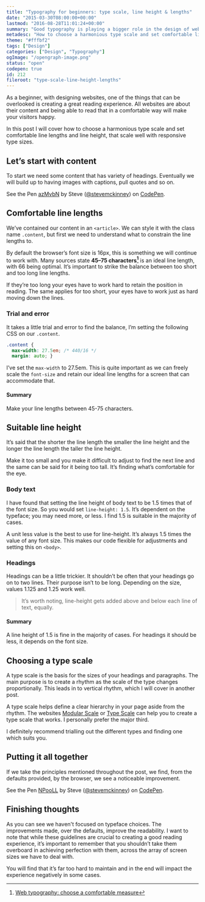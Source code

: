 ```yaml
---
title: "Typography for beginners: type scale, line height & lengths"
date: "2015-03-30T08:00:00+00:00"
lastmod: "2016-08-28T11:01:24+00:00"
summary: "Good typography is playing a bigger role in the design of websites nowadays. However when starting out it’s something that is overlooked. Considering the web is all about content, it’s important that we give everyone a good reading experience.I’m starting with a few examples that can really help improve your reading experience. I want to help you understand why these things are important and provide guidance as to why it does work."
metadesc: "How to choose a harmonious type scale and set comfortable line lengths and line height, that scale well with responsive type sizes."
theme: "#fffbf2"
tags: ["Design"]
categories: ["Design", "Typography"]
ogImage: "/opengraph-image.png"
status: "open"
codepen: true
id: 212
fileroot: "type-scale-line-height-lengths"
---
```


As a beginner, with designing websites, one of the things that can be overlooked is creating a great reading experience. All websites are about their content and being able to read that in a comfortable way will make your visitors happy.

In this post I will cover how to choose a harmonious type scale and set comfortable line lengths and line height, that scale well with responsive type sizes.

## Let’s start with content
To start we need some content that has variety of headings. Eventually we will build up to having images with captions, pull quotes and so on.

<p data-height="480" data-theme-id="13022" data-slug-hash="azMvbN" data-default-tab="result" data-user="stevemckinney" className="codepen">See the Pen <a href='http://codepen.io/stevemckinney/pen/azMvbN/'>azMvbN</a> by Steve (<a href='http://codepen.io/stevemckinney'>@stevemckinney</a>) on <a href='http://codepen.io'>CodePen</a>.</p>

## Comfortable line lengths
We’ve contained our content in an `<article>`. We can style it with the class name `.content`, but first we need to understand what to constrain the line lengths to.

By default the browser’s font size is 16px, this is something we will continue to work with. Many sources state **45–75 characters[^1]** is an ideal line length, with 66 being optimal. It’s important to strike the balance between too short and too long line lengths.

If they’re too long your eyes have to work hard to retain the position in reading. The same applies for too short, your eyes have to work just as hard moving down the lines.

### Trial and error
It takes a little trial and error to find the balance, I’m setting the following CSS on our `.content`.

```css
.content {
  max-width: 27.5em; /* 440/16 */
  margin: auto; }
```

I’ve set the `max-width` to 27.5em. This is quite important as we can freely scale the `font-size` and retain our ideal line lengths for a screen that can accommodate that.

#### Summary
Make your line lengths between 45-75 characters.

## Suitable line height
It’s said that the shorter the line length the smaller the line height and the longer the line length the taller the line height.

Make it too small and you make it difficult to adjust to find the next line and the same can be said for it being too tall. It’s finding what’s comfortable for the eye.

### Body text
I have found that setting the line height of body text to be 1.5 times that of the font size. So you would set `line-height: 1.5`. It’s dependent on the typeface; you may need more, or less. I find 1.5 is suitable in the majority of cases.

A unit less value is the best to use for line-height. It’s always 1.5 times the value of any font size. This makes our code flexible for adjustments and setting this on `<body>`.

### Headings
Headings can be a little trickier. It shouldn’t be often that your headings go on to two lines. Their purpose isn’t to be long. Depending on the size, values 1.125 and 1.25 work well.

> It’s worth noting, line-height gets added above and below each line of text, equally.

#### Summary
A line height of 1.5 is fine in the majority of cases. For headings it should be less, it depends on the font size.

## Choosing a type scale
A type scale is the basis for the sizes of your headings and  paragraphs. The main purpose is to create a rhythm as the scale of the type changes proportionally. This leads in to vertical rhythm, which I will cover in another post.

A type scale helps define a clear hierarchy in your page aside from the rhythm. The websites [Modular Scale](http://modularscale.com) or [Type Scale](http://type-scale.com/) can help you to create a type scale that works. I personally prefer the major third.

I definitely recommend trialling out the different types and finding one which suits you.

## Putting it all together
If we take the principles mentioned throughout the post, we find, from the defaults provided, by the browser, we see a noticeable improvement.

<p data-height="540" data-theme-id="13022" data-slug-hash="NPooLL" data-default-tab="result" data-user="stevemckinney" className="codepen">See the Pen <a href='http://codepen.io/stevemckinney/pen/NPooLL/'>NPooLL</a> by Steve (<a href='http://codepen.io/stevemckinney'>@stevemckinney</a>) on <a href='http://codepen.io'>CodePen</a>.</p>

## Finishing thoughts
As you can see we haven't focused on typeface choices. The improvements made, over the defaults, improve the readability. I want to note that while these guidelines are crucial to creating a good reading experience, it’s important to remember that you shouldn’t take them overboard in achieving perfection with them, across the array of screen sizes we have to deal with.

You will find that it’s far too hard to maintain and in the end will impact the experience negatively in some cases.

[^1]: [Web typography: choose a comfortable measure](http://webtypography.net/2.1.2)

